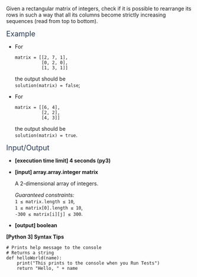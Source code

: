 <p>Given a rectangular matrix of integers, check if it is possible to rearrange its rows in such a way that all its columns become strictly increasing sequences (read from top to bottom).</p>
<p><span class="markdown--header" style="color:#2b3b52;font-size:1.4em">Example</span></p>
<ul>
<li>
<p>For</p>
<pre><code>matrix = [[2, 7, 1], 
          [0, 2, 0], 
          [1, 3, 1]]
</code></pre>
<p>the output should be<br />
<code>solution(matrix) = false</code>;</p>
</li>
<li>
<p>For</p>
<pre><code>matrix = [[6, 4], 
          [2, 2], 
          [4, 3]]
</code></pre>
<p>the output should be<br />
<code>solution(matrix) = true</code>.</p>
</li>
</ul>
<p><span class="markdown--header" style="color:#2b3b52;font-size:1.4em">Input/Output</span></p>
<ul>
<li>
<p><strong>[execution time limit] 4 seconds (py3)</strong></p>
</li>
<li>
<p><strong>[input] array.array.integer matrix</strong></p>
<p>A 2-dimensional array of integers.</p>
<p><em>Guaranteed constraints:</em><br />
<code>1 ≤ matrix.length ≤ 10</code>,<br />
<code>1 ≤ matrix[0].length ≤ 10</code>,<br />
<code>-300 ≤ matrix[i][j] ≤ 300</code>.</p>
</li>
<li>
<p><strong>[output] boolean</strong></p>
</li>
</ul>
<p><strong>[Python 3] Syntax Tips</strong></p>
<pre><code class="language-python"><span class="hljs-comment"># Prints help message to the console</span>
<span class="hljs-comment"># Returns a string</span>
<span class="hljs-keyword">def</span> <span class="hljs-title function_">helloWorld</span>(<span class="hljs-params">name</span>):
    <span class="hljs-built_in">print</span>(<span class="hljs-string">"This prints to the console when you Run Tests"</span>)
    <span class="hljs-keyword">return</span> <span class="hljs-string">"Hello, "</span> + name

</code></pre>
